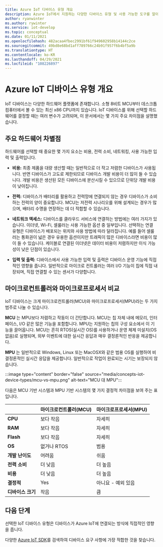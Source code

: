 ```yaml
---
title: Azure IoT 디바이스 유형 개요
description: Azure IoT에서 지원하는 다양한 디바이스 유형 및 사용 가능한 도구를 알아봅니다.
author: ryanwinter
ms.author: rywinter
ms.service: iot-develop
ms.topic: conceptual
ms.date: 01/11/2021
ms.openlocfilehash: 482acaa4fbec2991bf61f949602958b14144c2ce
ms.sourcegitcommit: 49bd8e68bd1aff789766c24b91f957f6b4bf5a9b
ms.translationtype: HT
ms.contentlocale: ko-KR
ms.lasthandoff: 04/29/2021
ms.locfileid: "108226897"
---
```

# <a name="overview-of-azure-iot-device-types"></a>Azure IoT 디바이스 유형 개요
IoT 디바이스는 다양한 하드웨어 플랫폼에 존재합니다. 소형 8비트 MCU부터 데스크톱 컴퓨터에서 볼 수 있는 최신 x86 CPU까지 있습니다. IoT 디바이스를 위해 선택할 하드웨어를 결정할 때는 여러 변수가 고려되며, 이 문서에서는 몇 가지 주요 차이점을 설명했습니다.

## <a name="key-hardware-differentiators"></a>주요 하드웨어 차별점
하드웨어를 선택할 때 중요한 몇 가지 요소는 비용, 전력 소비, 네트워킹, 사용 가능한 입력 및 출력입니다.

* **비용:** 최종 제품을 대량 생산할 때는 일반적으로 더 작고 저렴한 디바이스가 사용됩니다. 반면 디바이스가 고도로 제한되므로 디바이스 개발 비용이 더 많이 들 수 있습니다. 개발 비용은 생산된 모든 디바이스에 분산시킬 수 있으므로 단위당 개발 비용이 낮아집니다.

* **전력:** 디바이스가 배터리를 활용하고 전력망에 연결되지 않는 경우 디바이스가 소비하는 전력의 양이 중요합니다. MCU는 저전력 시나리오를 위해 설계되는 경우가 많으며, 배터리 수명을 연장하는 데 더 적합할 수 있습니다.

* **네트워크 액세스:** 디바이스를 클라우드 서비스에 연결하는 방법에는 여러 가지가 있습니다. 이더넷, Wi-Fi, 셀룰러는 사용 가능한 옵션 중 일부입니다. 선택하는 연결 유형은 디바이스가 배포되는 위치와 사용 방법에 따라 달라집니다. 예를 들어 셀룰러는 통화권이 넓은 경우 유용한 옵션이지만 트래픽이 많은 디바이스라면 비용이 많이 들 수 있습니다. 케이블로 연결된 이더넷은 데이터 비용이 저렴하지만 이식 가능성이 낮은 단점이 있습니다.

* **입력 및 출력:** 디바이스에서 사용 가능한 입력 및 출력은 디바이스 운영 기능에 직접적인 영향을 줍니다. 일반적으로 마이크로 컨트롤러는 여러 I/O 기능이 칩에 직접 내장되며, 직접 연결할 수 있는 센서가 다양합니다.

## <a name="microcontrollers-vs-microprocessors"></a>마이크로컨트롤러와 마이크로프로세서 비교
IoT 디바이스는 크게 마이크로컨트롤러(MCU)와 마이크로프로세서(MPU)라는 두 가지 범주로 나눌 수 있습니다.

**MCU** 는 MPU보다 저렴하고 작동이 더 간단합니다. MCU는 칩 자체 내에 메모리, 인터페이스, I/O 같은 많은 기능을 포함합니다. MPU는 지원하는 칩의 구성 요소에서 이 기능을 끌어옵니다. MCU는 흔히 RTOS(실시간 OS)를 사용하거나 운영 체제 미설치(OS 없음)로 실행되며, 외부 이벤트에 대한 실시간 응답과 매우 결정론적인 반응을 제공합니다.

**MPU** 는 일반적으로 Windows, Linux 또는 MacOSX와 같은 범용 OS를 실행하여 비결정론적인 실시간 응답을 제공합니다. 일반적으로 작업이 완료되는 시기는 보장되지 않습니다. 

:::image type="content" border="false" source="media/concepts-iot-device-types/mcu-vs-mpu.png" alt-text="MCU 대 MPU":::

다음은 MCU 기반 시스템과 MPU 기반 시스템의 몇 가지 결정적 차이점을 보여 주는 표입니다.

||마이크로컨트롤러(MCU)|마이크로프로세서(MPU)|
|-|-|-|
|**CPU**| 보다 작음 | 자세히 |
|**RAM**| 보다 작음 | 자세히 |
|**Flash**| 보다 작음 | 자세히 |
|**OS**| 없거나 RTOS | 범용 |
|**개발 난이도**| 어려움 | 쉬움 |
|**전력 소비**| 더 낮음 | 더 높음 |
|**비용**| 더 낮음 | 더 높음 |
|**결정적**| Yes | 아니요 - 예외 있음 |
|**디바이스 크기**| 작음 | 큼 |

## <a name="next-steps"></a>다음 단계
선택한 IoT 디바이스 유형은 디바이스가 Azure IoT에 연결되는 방식에 직접적인 영향을 줍니다.

다양한 [Azure IoT SDK](about-iot-sdks.md)를 검색하여 디바이스 요구 사항에 가장 적합한 것을 찾습니다.
